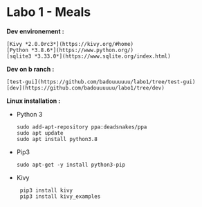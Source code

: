 # **Labo 1** - Meals 

**Dev environement :**

    [Kivy *2.0.0rc3*](https://kivy.org/#home) 
    [Python *3.8.6*](https://www.python.org/) 
    [sqlite3 *3.33.0*](https://www.sqlite.org/index.html)

**Dev on b ranch :**

    [test-gui](https://github.com/badouuuuuu/labo1/tree/test-gui)
    [dev](https://github.com/badouuuuuu/labo1/tree/dev)

**Linux installation :**

 - Python 3
 
  	   sudo add-apt-repository ppa:deadsnakes/ppa
  	   sudo apt update
	   sudo apt install python3.8

 - Pip3
 
  	   sudo apt-get -y install python3-pip
- Kivy
 
  	   pip3 install kivy
  	   pip3 install kivy_examples
